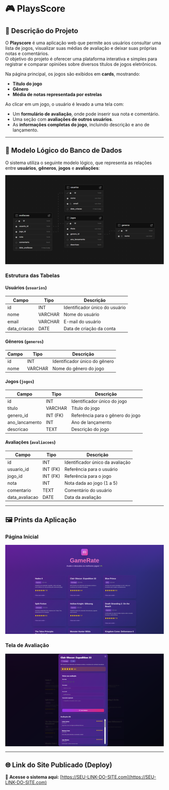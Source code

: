 # 🎮 PlaysScore

## 📖 Descrição do Projeto
O **Playscore** é uma aplicação web que permite aos usuários consultar uma lista de jogos, visualizar suas médias de avaliação e deixar suas próprias notas e comentários.  
O objetivo do projeto é oferecer uma plataforma interativa e simples para registrar e comparar opiniões sobre diversos títulos de jogos eletrônicos.

Na página principal, os jogos são exibidos em **cards**, mostrando:
- **Título do jogo**
- **Gênero**
- **Média de notas representada por estrelas**

Ao clicar em um jogo, o usuário é levado a uma tela com:
- Um **formulário de avaliação**, onde pode inserir sua nota e comentário.  
- Uma seção com **avaliações de outros usuários**.  
- As **informações completas do jogo**, incluindo descrição e ano de lançamento.

---

## 🧩 Modelo Lógico do Banco de Dados

O sistema utiliza o seguinte modelo lógico, que representa as relações entre **usuários**, **gêneros**, **jogos** e **avaliações**:

![Modelo Lógico do Banco de Dados](screenshots/diagrama_bd.png)

### Estrutura das Tabelas

#### Usuários (`usuarios`)
| Campo | Tipo | Descrição |
|--------|------|-----------|
| id | INT | Identificador único do usuário |
| nome | VARCHAR | Nome do usuário |
| email | VARCHAR | E-mail do usuário |
| data_criacao | DATE | Data de criação da conta |

#### Gêneros (`generos`)
| Campo | Tipo | Descrição |
|--------|------|-----------|
| id | INT | Identificador único do gênero |
| nome | VARCHAR | Nome do gênero do jogo |

#### Jogos (`jogos`)
| Campo | Tipo | Descrição |
|--------|------|-----------|
| id | INT | Identificador único do jogo |
| titulo | VARCHAR | Título do jogo |
| genero_id | INT (FK) | Referência para o gênero do jogo |
| ano_lancamento | INT | Ano de lançamento |
| descricao | TEXT | Descrição do jogo |

#### Avaliações (`avaliacoes`)
| Campo | Tipo | Descrição |
|--------|------|-----------|
| id | INT | Identificador único da avaliação |
| usuario_id | INT (FK) | Referência para o usuário |
| jogo_id | INT (FK) | Referência para o jogo |
| nota | INT | Nota dada ao jogo (1 a 5) |
| comentario | TEXT | Comentário do usuário |
| data_avaliacao | DATE | Data da avaliação |

---

## 🖼️ Prints da Aplicação

### Página Inicial
![Página Inicial](screenshots/main_page.png)

### Tela de Avaliação
![Tela de Avaliação](screenshots/form_avaliar.png)

---

## 🌐 Link do Site Publicado (Deploy)

🔗 **Acesse o sistema aqui:** [https://SEU-LINK-DO-SITE.com](https://SEU-LINK-DO-SITE.com)

